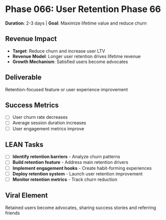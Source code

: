 # Phase 066: User Retention Phase 66
**Duration**: 2-3 days | **Goal**: Maximize lifetime value and reduce churn

## Revenue Impact
- **Target**: Reduce churn and increase user LTV
- **Revenue Model**: Longer user retention drives lifetime revenue
- **Growth Mechanism**: Satisfied users become advocates

## Deliverable
Retention-focused feature or user experience improvement

## Success Metrics
- [ ] User churn rate decreases
- [ ] Average session duration increases
- [ ] User engagement metrics improve

## LEAN Tasks
- [ ] **Identify retention barriers** - Analyze churn patterns
- [ ] **Build retention feature** - Address main retention drivers
- [ ] **Implement engagement hooks** - Create habit-forming experiences
- [ ] **Deploy retention system** - Launch user retention improvement
- [ ] **Monitor retention metrics** - Track churn reduction

## Viral Element
Retained users become advocates, sharing success stories and referring friends
